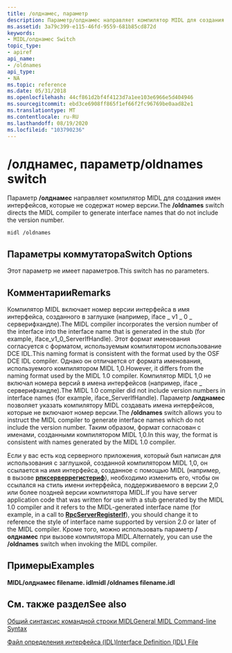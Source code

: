```yaml
---
title: /олднамес, параметр
description: Параметр/олднамес направляет компилятор MIDL для создания имен интерфейсов, которые не содержат номер версии.
ms.assetid: 3a79c399-e115-46fd-9559-681b85cd872d
keywords:
- MIDL/олднамес Switch
topic_type:
- apiref
api_name:
- /oldnames
api_type:
- NA
ms.topic: reference
ms.date: 05/31/2018
ms.openlocfilehash: 44cf861d2bf4f4123d7a1ee103e6966e5d404946
ms.sourcegitcommit: ebd3ce6908ff865f1ef66f2fc96769be0aad82e1
ms.translationtype: MT
ms.contentlocale: ru-RU
ms.lasthandoff: 08/19/2020
ms.locfileid: "103790236"
---
```

# <a name="oldnames-switch"></a><span data-ttu-id="196dd-104">/олднамес, параметр</span><span class="sxs-lookup"><span data-stu-id="196dd-104">/oldnames switch</span></span>

<span data-ttu-id="196dd-105">Параметр **/олднамес** направляет компилятор MIDL для создания имен интерфейсов, которые не содержат номер версии.</span><span class="sxs-lookup"><span data-stu-id="196dd-105">The **/oldnames** switch directs the MIDL compiler to generate interface names that do not include the version number.</span></span>

``` syntax
midl /oldnames
```

## <a name="switch-options"></a><span data-ttu-id="196dd-106">Параметры коммутатора</span><span class="sxs-lookup"><span data-stu-id="196dd-106">Switch Options</span></span>

<span data-ttu-id="196dd-107">Этот параметр не имеет параметров.</span><span class="sxs-lookup"><span data-stu-id="196dd-107">This switch has no parameters.</span></span>

## <a name="remarks"></a><span data-ttu-id="196dd-108">Комментарии</span><span class="sxs-lookup"><span data-stu-id="196dd-108">Remarks</span></span>

<span data-ttu-id="196dd-109">Компилятор MIDL включает номер версии интерфейса в имя интерфейса, созданного в заглушке (например, iface \_ v1 \_ 0 \_ серверифхандле).</span><span class="sxs-lookup"><span data-stu-id="196dd-109">The MIDL compiler incorporates the version number of the interface into the interface name that is generated in the stub (for example, iface\_v1\_0\_ServerIfHandle).</span></span> <span data-ttu-id="196dd-110">Этот формат именования согласуется с форматом, используемым компилятором использование DCE IDL.</span><span class="sxs-lookup"><span data-stu-id="196dd-110">This naming format is consistent with the format used by the OSF DCE IDL compiler.</span></span> <span data-ttu-id="196dd-111">Однако он отличается от формата именования, используемого компилятором MIDL 1,0.</span><span class="sxs-lookup"><span data-stu-id="196dd-111">However, it differs from the naming format used by the MIDL 1.0 compiler.</span></span> <span data-ttu-id="196dd-112">Компилятор MIDL 1,0 не включал номера версий в имена интерфейсов (например, iface \_ серверифхандле).</span><span class="sxs-lookup"><span data-stu-id="196dd-112">The MIDL 1.0 compiler did not include version numbers in interface names (for example, iface\_ServerIfHandle).</span></span> <span data-ttu-id="196dd-113">Параметр **/олднамес** позволяет указать компилятору MIDL создавать имена интерфейсов, которые не включают номер версии.</span><span class="sxs-lookup"><span data-stu-id="196dd-113">The **/oldnames** switch allows you to instruct the MIDL compiler to generate interface names which do not include the version number.</span></span> <span data-ttu-id="196dd-114">Таким образом, формат согласован с именами, созданными компилятором MIDL 1,0.</span><span class="sxs-lookup"><span data-stu-id="196dd-114">In this way, the format is consistent with names generated by the MIDL 1.0 compiler.</span></span>

<span data-ttu-id="196dd-115">Если у вас есть код серверного приложения, который был написан для использования с заглушкой, созданной компилятором MIDL 1,0, он ссылается на имя интерфейса, созданное с помощью MIDL (например, в вызове [**рпксерверрегистериф**](/windows/desktop/api/rpcdce/nf-rpcdce-rpcserverregisterif)), необходимо изменить его, чтобы он ссылался на стиль имени интерфейса, поддерживаемого в версии 2,0 или более поздней версии компилятора MIDL.</span><span class="sxs-lookup"><span data-stu-id="196dd-115">If you have server application code that was written for use with a stub generated by the MIDL 1.0 compiler and it refers to the MIDL-generated interface name (for example, in a call to [**RpcServerRegisterIf**](/windows/desktop/api/rpcdce/nf-rpcdce-rpcserverregisterif)), you should change it to reference the style of interface name supported by version 2.0 or later of the MIDL compiler.</span></span> <span data-ttu-id="196dd-116">Кроме того, можно использовать параметр **/олднамес** при вызове компилятора MIDL.</span><span class="sxs-lookup"><span data-stu-id="196dd-116">Alternately, you can use the **/oldnames** switch when invoking the MIDL compiler.</span></span>

## <a name="examples"></a><span data-ttu-id="196dd-117">Примеры</span><span class="sxs-lookup"><span data-stu-id="196dd-117">Examples</span></span>

<span data-ttu-id="196dd-118">**MIDL/олднамес filename. idl**</span><span class="sxs-lookup"><span data-stu-id="196dd-118">**midl /oldnames filename.idl**</span></span>

## <a name="see-also"></a><span data-ttu-id="196dd-119">См. также раздел</span><span class="sxs-lookup"><span data-stu-id="196dd-119">See also</span></span>

<dl> <dt>

[<span data-ttu-id="196dd-120">Общий синтаксис командной строки MIDL</span><span class="sxs-lookup"><span data-stu-id="196dd-120">General MIDL Command-line Syntax</span></span>](general-midl-command-line-syntax.md)
</dt> <dt>

[<span data-ttu-id="196dd-121">Файл определения интерфейса (IDL)</span><span class="sxs-lookup"><span data-stu-id="196dd-121">Interface Definition (IDL) File</span></span>](interface-definition-idl-file.md)
</dt> </dl>

 

 